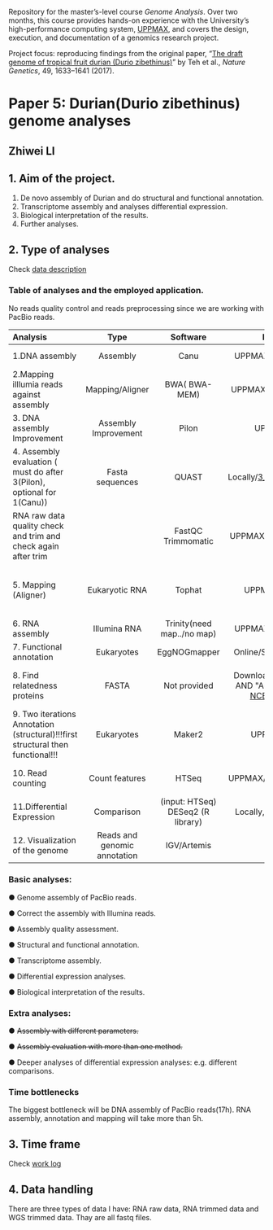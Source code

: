 Repository for the master’s-level course *Genome Analysis*. Over two months, this course provides hands-on experience with the University’s high-performance computing system, [UPPMAX](https://www.uu.se/en/centre/uppmax), and covers the design, execution, and documentation of a genomics research project.

Project focus: reproducing findings from the original paper, “[The draft genome of tropical fruit durian (Durio zibethinus)](https://www.nature.com/articles/ng.3972)” by Teh et al., *Nature Genetics*, 49, 1633–1641 (2017).

# Paper 5: Durian(Durio zibethinus) genome analyses

## Zhiwei LI

## 1. Aim of the project.
1. De novo assembly of Durian and do structural and functional annotation.
2. Transcriptome assembly and analyses differential expression.
3. Biological interpretation of the results.
4. Further analyses.

## 2. Type of analyses

Check [data description](https://github.com/zhliUU/Genome-Analysis/blob/master/data_description.md)
### Table of analyses and the employed application.

No reads quality control and reads preprocessing since we are working with PacBio reads.

| Analysis                                                     |             Type             |                           Software                           |                       Installed/codes                        |                   ERT                    | Input/note                                                   |
| :----------------------------------------------------------- | :--------------------------: | :----------------------------------------------------------: | :----------------------------------------------------------: | :--------------------------------------: | ------------------------------------------------------------ |
| 1.DNA assembly                                               |           Assembly           |                             Canu                             | UPPMAX/[1_gene_assembly.sh](https://github.com/zhliUU/Genome-Analysis/blob/master/analyses/code/1_gene_assembly.sh) |            **~17h (4 cores)**            | PacBio reads;                                                |
| 2.Mapping illlumia reads against assembly                    |       Mapping/Aligner        |                        BWA( BWA-MEM)                         | UPPMAX//[4_MappingIllumina.sh](https://github.com/zhliUU/Genome-Analysis/blob/master/analyses/code/4_MappingIllumina.sh) |                   ~ 1h                   | Illumina read to PacBio assembly (for BAM file as Pilon input) |
| 3. DNA assembly Improvement                                  |     Assembly Improvement     |                            Pilon                             | UPPMAX/[7_Pilon.sh](https://github.com/zhliUU/Genome-Analysis/blob/master/analyses/code/7_Pilon.sh) |                  ~30min                  | PacBio assembly; BAM file;                                   |
| 4. Assembly  evaluation ( must do after 3(Pilon), optional for 1(Canu)) |       Fasta sequences        |                            QUAST                             | Locally/[3_PacBio_AssemblyQC.sh](https://github.com/zhliUU/Genome-Analysis/blob/master/analyses/code/3_PacBio_AssemblyQC.sh) |                    ~                     | Assembly                                                     |
| RNA raw data quality check and trim and check again after trim |                              |                      FastQC Trimmomatic                      | UPPMAX/[2_RNA_rawData_QC.sh](https://github.com/zhliUU/Genome-Analysis/blob/master/analyses/code/2_RNA_rawData_QC.sh) |                    ~                     |                                                              |
| 5. Mapping (Aligner)                                         |        Eukaryotic RNA        |                            Tophat                            | UPPMAX/[5_tophatFolder/](https://github.com/zhliUU/Genome-Analysis/tree/master/analyses/code/5_tophatFolder) |            **~5h (2 cores)**             | Downloaded DNA sequence, different pairs of RNA reads. Part for 6, all for 10. |
| 6. RNA assembly                                              |         Illumina RNA         |                  Trinity(need map../no map)                  | UPPMAX/[9_trinity_withBAM.sh](https://github.com/zhliUU/Genome-Analysis/blob/master/analyses/code/9_trinity_withBAM.sh) |           **~5.5h (4 cores)**            | **Merged** BAM file from Tophat.                             |
| 7. Functional annotation                                     |          Eukaryotes          |                         EggNOGmapper                         | Online/Submitted online [output]( [13_EggNOGMapperNoScripts](https://github.com/zhliUU/Genome-Analysis/tree/master/analyses/13_EggNOGMapperNoScripts)) |                                          | maker.protein.fasta from Maker2                              |
| 8. Find relatedness proteins                                 |            FASTA             |                         Not provided                         | Download online: (arabidopsis) AND "Arabidopsis thaliana" in: [NCBI protein database]( https://www.ncbi.nlm.nih.gov/protein ) |                    -                     | Reduce the number of species to run faster  (used arabidopsis) |
| 9. Two iterations Annotation (structural)!!!first structural then functional!!! |          Eukaryotes          |                            Maker2                            | UPPMAX/[11_Maker2/](https://github.com/zhliUU/Genome-Analysis/tree/master/analyses/code/11_Maker2) | **Two iterations 6,12h(long) (4 cores)** | (Input: assembly trinity output and relatedness protein)     |
| 10. Read counting                                            |        Count features        |                            HTSeq                             | UPPMAX/[12_forEachPair_HTSeq/](https://github.com/zhliUU/Genome-Analysis/tree/master/analyses/code/12_forEachPair_HTSeq) |                    ~                     | BAM files from Tophat, gff from Maker2                       |
| 11.Differential Expression                                   |          Comparison          | (input:  																										HTSeq) DESeq2 (R library) | Locally, UPPMAX/[15_DEseq.R](https://github.com/zhliUU/Genome-Analysis/blob/master/analyses/code/15_DEseq.R) |                 Variable                 | counts from HTseq                                            |
| 12. Visualization of the genome                              | Reads and genomic annotation |                         IGV/Artemis                          |                           Locally                            |                 Variable                 | genome, .Gff, bam(one of each, then add more)                |

### Basic analyses:

●  Genome assembly of PacBio reads.

●  Correct the assembly with Illumina reads.

●  Assembly quality assessment.

●  Structural and functional annotation.

●  Transcriptome assembly.

●  Differential expression analyses.

●  Biological interpretation of the results.

### Extra analyses:

●  ~~Assembly with different parameters.~~

●  ~~Assembly evaluation with more than one method.~~

●  Deeper analyses of differential expression analyses: e.g. different comparisons.

### Time bottlenecks

The biggest bottleneck will be DNA assembly of PacBio reads(17h). RNA assembly, annotation and mapping will take more than 5h.



## 3. Time frame

Check [work log](https://github.com/zhliUU/Genome-Analysis/blob/master/lab-log.md)

## 4. Data handling

There are three types of data I have: RNA raw data, RNA trimmed data and WGS trimmed data. Thay are all fastq files.
